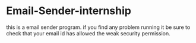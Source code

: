 # Email-Sender-internship
this is a email sender program. if you find any problem running it be sure to check that your email id has allowed the weak security permission.
